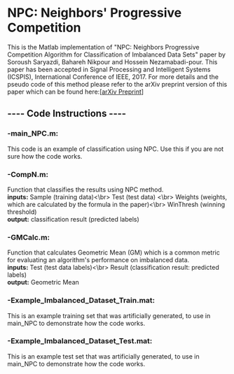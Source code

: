 # NPC: Neighbors' Progressive Competition

This is the Matlab implementation of "NPC: Neighbors Progressive Competition Algorithm for Classification of Imbalanced Data Sets" paper by Soroush Saryazdi, Bahareh Nikpour and Hossein Nezamabadi-pour. This paper has been accepted in Signal Processing and Intelligent Systems (ICSPIS), International Conference of IEEE, 2017. For more details and the pseudo code of this method please refer to the arXiv preprint version of this paper which can be found here:[<a href="https://arxiv.org/abs/1711.10934">arXiv Preprint</a>]

<h2>---- Code Instructions ----</h2>

<h3>-main_NPC.m:</h3> This code is an example of classification using NPC. Use this if you are not sure how the code works.

<h3>-CompN.m:</h3> Function that classifies the results using NPC method.</br>
<b>inputs:</b> Sample (training data)<\br> Test (test data) <\br> Weights (weights, which are calculated by the formula in the paper)<\br> WinThresh (winning threshold)</br>
<b>output:</b> classification result (predicted labels)

<h3>-GMCalc.m:</h3> Function that calculates Geometric Mean (GM) which is a common metric for evaluating an algorithm's performance on imbalanced data.</br>
<b>inputs:</b> Test (test data labels)<\br> Result (classification result: predicted labels)</br>
<b>output:</b> Geometric Mean

<h3>-Example_Imbalanced_Dataset_Train.mat:</h3> This is an example training set that was artificially generated, to use in main_NPC to demonstrate how the code works.

<h3>-Example_Imbalanced_Dataset_Test.mat:</h3> This is an example test set that was artificially generated, to use in main_NPC to demonstrate how the code works.
